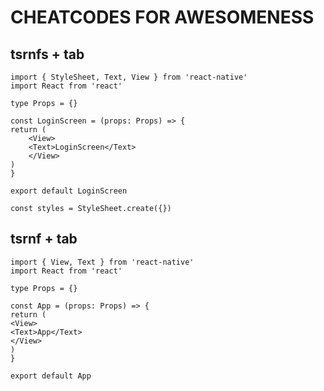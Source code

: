 # CHEATCODES FOR AWESOMENESS

## tsrnfs + tab

    import { StyleSheet, Text, View } from 'react-native'
    import React from 'react'

    type Props = {}

    const LoginScreen = (props: Props) => {
    return (
        <View>
        <Text>LoginScreen</Text>
        </View>
    )
    }

    export default LoginScreen

    const styles = StyleSheet.create({})

## tsrnf + tab

    import { View, Text } from 'react-native'
    import React from 'react'

    type Props = {}

    const App = (props: Props) => {
    return (
    <View>
    <Text>App</Text>
    </View>
    )
    }

    export default App

